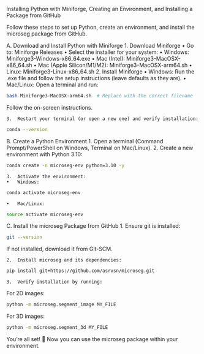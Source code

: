 Installing Python with Miniforge, Creating an Environment, and Installing a Package from GitHub

Follow these steps to set up Python, create an environment, and install the microseg package from GitHub.

A. Download and Install Python with Miniforge
	1.	Download Miniforge
	•	Go to: Miniforge Releases
	•	Select the installer for your system:
	•	Windows: Miniforge3-Windows-x86_64.exe
	•	Mac (Intel): Miniforge3-MacOSX-x86_64.sh
	•	Mac (Apple Silicon/M1/M2): Miniforge3-MacOSX-arm64.sh
	•	Linux: Miniforge3-Linux-x86_64.sh
	2.	Install Miniforge
	•	Windows: Run the .exe file and follow the setup instructions (leave defaults as they are).
	•	Mac/Linux: Open a terminal and run:

```bash
bash Miniforge3-MacOSX-arm64.sh  # Replace with the correct filename
```

Follow the on-screen instructions.

	3.	Restart your terminal (or open a new one) and verify installation:
    
```bash
conda --version
```

B. Create a Python Environment
	1.	Open a terminal (Command Prompt/PowerShell on Windows, Terminal on Mac/Linux).
	2.	Create a new environment with Python 3.10:
    
```bash
conda create -n microseg-env python=3.10 -y
```

	3.	Activate the environment:
	•	Windows:

```bash
conda activate microseg-env
```


	•	Mac/Linux:

```bash
source activate microseg-env
```

C. Install the microseg Package from GitHub
	1.	Ensure git is installed:

```bash
git --version
```

If not installed, download it from Git-SCM.

	2.	Install microseg and its dependencies:

```bash
pip install git+https://github.com/asrvsn/microseg.git
```

	3.	Verify installation by running:

For 2D images:
```bash
python -m microseg.segment_image MY_FILE
```

For 3D images:
```bash
python -m microseg.segment_3d MY_FILE
```

You’re all set! 🎉 Now you can use the microseg package within your environment.